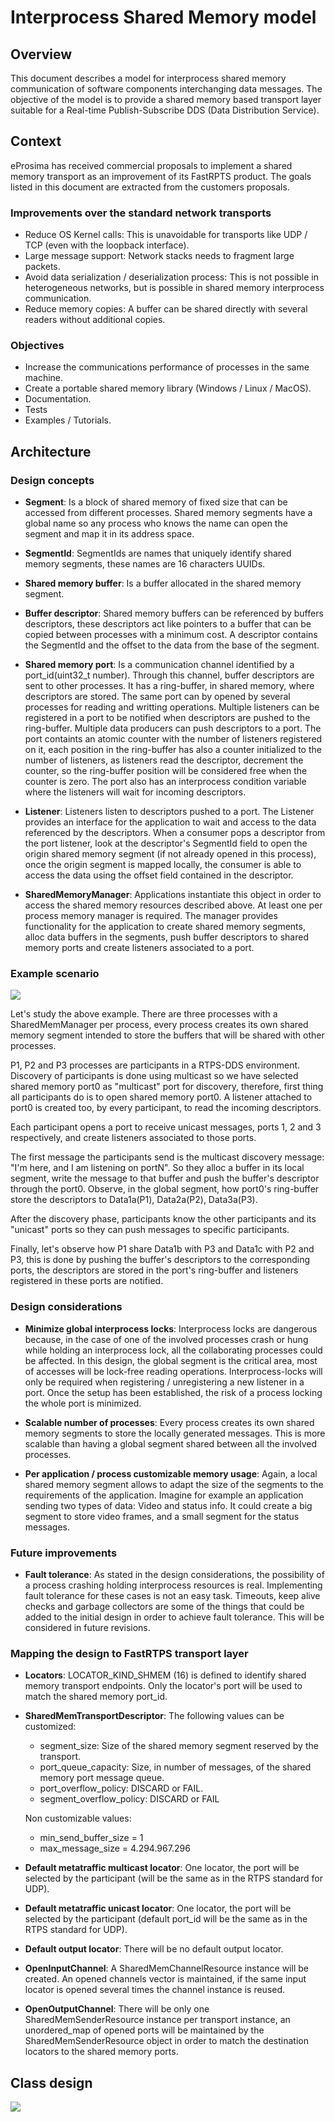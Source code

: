 # Interprocess Shared Memory model

## Overview

This document describes a model for interprocess shared memory communication of software components interchanging data messages. The objective of the model is to provide a shared memory based transport layer suitable for a Real-time Publish-Subscribe DDS (Data Distribution Service).

## Context

eProsima has received commercial proposals to implement a shared memory transport as an improvement of its FastRPTS product. The goals listed in this document are extracted from the customers proposals.

### Improvements over the standard network transports

* Reduce OS Kernel calls: This is unavoidable for transports like UDP / TCP (even with the loopback interface).
* Large message support: Network stacks needs to fragment large packets.
* Avoid data serialization / deserialization process: This is not possible in heterogeneous networks, but is possible in shared memory interprocess communication.
* Reduce memory copies: A buffer can be shared directly with several readers without additional copies.

### Objectives 

* Increase the communications performance of processes in the same machine.
* Create a portable shared memory library (Windows / Linux / MacOS).
* Documentation.
* Tests
* Examples / Tutorials.

## Architecture

### Design concepts

* **Segment**: Is a block of shared memory of fixed size that can be accessed from different processes. Shared memory segments have a global name so any process who knows the name can open the segment and map it in its address space.

* **SegmentId**: SegmentIds are names that uniquely identify shared memory segments, these names are 16 characters UUIDs.

* **Shared memory buffer**: Is a buffer allocated in the shared memory segment. 

* **Buffer descriptor**: Shared memory buffers can be referenced by buffers descriptors, these descriptors act like pointers to a buffer that can be copied between processes with a minimum cost. A descriptor contains the SegmentId and the offset to the data from the base of the segment.

* **Shared memory port**: Is a communication channel identified by a port_id(uint32_t number). Through this channel, buffer descriptors are sent to other processes. It has a ring-buffer, in shared memory, where descriptors are stored. The same port can by opened by several processes for reading and writting operations. Multiple listeners can be registered in a port to be notified when descriptors are pushed to the ring-buffer. Multiple data producers can push descriptors to a port. The port containts an atomic counter with the number of listeners registered on it, each position in the ring-buffer has also a counter initialized to the number of listeners, as listeners read the descriptor, decrement the counter, so the ring-buffer position will be considered free when the counter is zero. The port also has an interprocess condition variable where the listeners will wait for incoming descriptors.

* **Listener**: Listeners listen to descriptors pushed to a port. The Listener provides an interface for the application to wait and access to the data referenced by the descriptors. When a consumer pops a descriptor from the port listener, look at the descriptor's SegmentId field to open the origin shared memory segment (if not already opened in this process), once the origin segment is mapped locally, the consumer is able to access the data using the offset field contained in the descriptor.

* **SharedMemoryManager**: Applications instantiate this object in order to access the shared memory resources described above. At least one per process memory manager is required. The manager provides functionality for the application to create shared memory segments, alloc data buffers in the segments, push buffer descriptors to shared memory ports and create listeners associated to a port.

### Example scenario
![](interprocess_shared_mem1.png)

Let's study the above example. There are three processes with a SharedMemManager per process, every process creates its own shared memory segment intended to store the buffers that will be shared with other processes.

P1, P2 and P3 processes are participants in a RTPS-DDS environment. Discovery of participants is done using multicast so we have selected shared memory port0 as "multicast" port for discovery, therefore, first thing all participants do is to open shared memory port0. A listener attached to port0 is created too, by every participant, to read the incoming descriptors.

Each participant opens a port to receive unicast messages, ports 1, 2 and 3 respectively, and create listeners associated to those ports.

The first message the participants send is the multicast discovery message: "I'm here, and I am listening on portN". So they alloc a buffer in its local segment, write the message to that buffer and push the buffer's descriptor through the port0. Observe, in the global segment, how port0's ring-buffer store the descriptors to Data1a(P1), Data2a(P2), Data3a(P3). 

After the discovery phase, participants know the other participants and its "unicast" ports so they can push messages to specific participants.

Finally, let's observe how P1 share Data1b with P3 and Data1c with P2 and P3, this is done by pushing the buffer's descriptors to the corresponding ports, the descriptors are stored in the port's ring-buffer and listeners registered in these ports are notified.

### Design considerations

* **Minimize global interprocess locks**: Interprocess locks are dangerous because, in the case of one of the involved processes crash or hung while holding an interprocess lock, all the collaborating processes could be affected. In this design, the global segment is the critical area, most of accesses will be lock-free reading operations. Interprocess-locks will only be required when registering / unregistering a new listener in a port. Once the setup has been established, the risk of a process locking the whole port is minimized.

* **Scalable number of processes**: Every process creates its own shared memory segments to store the locally generated messages. This is more scalable than having a global segment shared between all the involved processes. 

* **Per application / process customizable memory usage**: Again, a local shared memory segment allows to adapt the size of the segments to the requirements of the application. Imagine for example an application sending two types of data: Video and status info. It could create a big segment to store video frames, and a small segment for the status messages.

### Future improvements

* **Fault tolerance**: As stated in the design considerations, the possibility of a process crashing holding interprocess resources is real. Implementing fault tolerance for these cases is not an easy task. Timeouts, keep alive checks and garbage collectors are some of the things that could be added to the initial design in order to achieve fault tolerance. This will be considered in future revisions.

### Mapping the design to FastRTPS transport layer

* **Locators**: LOCATOR_KIND_SHMEM (16) is defined to identify shared memory transport endpoints. Only the locator's port will be used to match the shared memory port_id.

* **SharedMemTransportDescriptor**: The following values can be customized:
    * segment_size: Size of the shared memory segment reserved by the transport.
    * port_queue_capacity: Size, in number of messages, of the shared memory port message queue.
    * port_overflow_policy: DISCARD or FAIL.
    * segment_overflow_policy: DISCARD or FAIL

    Non customizable values:
    * min_send_buffer_size = 1
    * max_message_size = 4.294.967.296

* **Default metatraffic multicast locator**: One locator, the port will be selected by the participant (will be the same as in the RTPS standard for UDP).

* **Default metatraffic unicast locator**: One locator, the port will be selected by the participant (default port_id will be the same as in the RTPS standard for UDP).

* **Default output locator**: There will be no default output locator.

* **OpenInputChannel**: A SharedMemChannelResource instance will be created. An opened channels vector is maintained, if the same input locator is opened several times the channel instance is reused.

* **OpenOutputChannel**: There will be only one SharedMemSenderResource instance per transport instance, an unordered_map of opened ports will be maintained by the SharedMemSenderResource object in order to match the destination locators to the shared memory ports.

## Class design
![](interprocess_shared_mem2.png)
